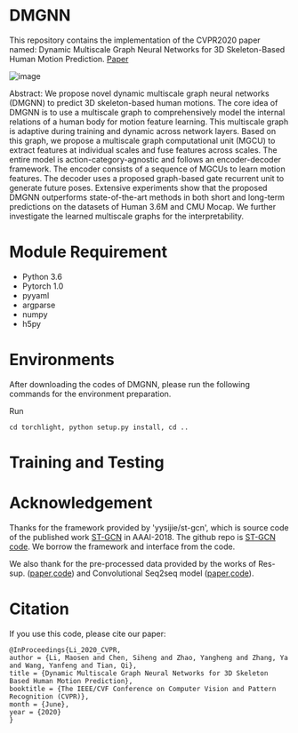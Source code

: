 # DMGNN
This repository contains the implementation of the CVPR2020 paper named: Dynamic Multiscale Graph Neural Networks for 3D Skeleton-Based Human Motion Prediction. [Paper](http://openaccess.thecvf.com/content_CVPR_2020/html/Li_Dynamic_Multiscale_Graph_Neural_Networks_for_3D_Skeleton_Based_Human_CVPR_2020_paper.html)

![image](https://github.com/limaosen0/DMGNN/blob/master/img/pipeline.png)

Abstract: We propose novel dynamic multiscale graph neural networks (DMGNN) to predict 3D skeleton-based human motions. The core idea of DMGNN is to use a multiscale graph to comprehensively model the internal relations of a human body for motion feature learning. This multiscale graph is adaptive during training and dynamic across network layers. Based on this graph, we propose a multiscale graph computational unit (MGCU) to extract features at individual scales and fuse features across scales. The entire model is action-category-agnostic and follows an encoder-decoder framework. The encoder consists of a sequence of MGCUs to learn motion features. The decoder uses a proposed graph-based gate recurrent unit to generate future poses. Extensive experiments show that the proposed DMGNN outperforms state-of-the-art methods in both short and long-term predictions on the datasets of Human 3.6M and CMU Mocap. We further investigate the learned multiscale graphs for the interpretability.

# Module Requirement
* Python 3.6
* Pytorch 1.0
* pyyaml
* argparse
* numpy
* h5py

# Environments
After downloading the codes of DMGNN, please run the following commands for the environment preparation.

Run
```
cd torchlight, python setup.py install, cd ..
```

# Training and Testing

# Acknowledgement
Thanks for the framework provided by 'yysijie/st-gcn', which is source code of the published work [ST-GCN](https://aaai.org/ocs/index.php/AAAI/AAAI18/paper/view/17135) in AAAI-2018. The github repo is [ST-GCN code](https://github.com/yysijie/st-gcn). We borrow the framework and interface from the code.

We also thank for the pre-processed data provided by the works of Res-sup. ([paper](http://openaccess.thecvf.com/content_cvpr_2017/html/Martinez_On_Human_Motion_CVPR_2017_paper.html),[code](https://github.com/una-dinosauria/human-motion-prediction)) and Convolutional Seq2seq model ([paper](http://openaccess.thecvf.com/content_cvpr_2018/html/Li_Convolutional_Sequence_to_CVPR_2018_paper.html),[code](https://github.com/chaneyddtt/Convolutional-Sequence-to-Sequence-Model-for-Human-Dynamics)).

# Citation
If you use this code, please cite our paper:
```
@InProceedings{Li_2020_CVPR,
author = {Li, Maosen and Chen, Siheng and Zhao, Yangheng and Zhang, Ya and Wang, Yanfeng and Tian, Qi},
title = {Dynamic Multiscale Graph Neural Networks for 3D Skeleton Based Human Motion Prediction},
booktitle = {The IEEE/CVF Conference on Computer Vision and Pattern Recognition (CVPR)},
month = {June},
year = {2020}
}
```

